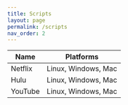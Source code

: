 ```yaml
---
title: Scripts
layout: page
permalink: /scripts
nav_order: 2
---
```


| Name | Platforms |
| --- | --- |
| Netflix | Linux, Windows, Mac |
| Hulu | Linux, Windows, Mac |
| YouTube | Linux, Windows, Mac |
